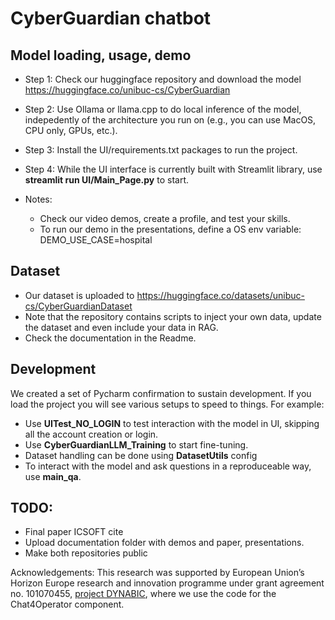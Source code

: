 # CyberGuardian chatbot

## Model loading, usage, demo
* Step 1: Check our huggingface repository and download the model
  https://huggingface.co/unibuc-cs/CyberGuardian


* Step 2: Use Ollama or llama.cpp to do local inference of the model, indepedently of the architecture you run on (e.g., you can use MacOS, CPU only, GPUs, etc.).

* Step 3: Install the UI/requirements.txt packages to run the project.

* Step 4: While the UI interface is currently built with Streamlit library, use **streamlit run UI/Main_Page.py** to start.

* Notes:
   - Check our video demos, create a profile, and test your skills.
   - To run our demo in the presentations, define a OS env variable: DEMO_USE_CASE=hospital
 
## Dataset
   - Our dataset is uploaded to https://huggingface.co/datasets/unibuc-cs/CyberGuardianDataset
   - Note that the repository contains scripts to inject your own data, update the dataset and even include your data in RAG.
   - Check the documentation in the Readme.

## Development 
We created a set of Pycharm confirmation to sustain development. If you load the project you will see various setups to speed to things.
For example:
  - Use **UITest_NO_LOGIN** to test interaction with the model in UI, skipping all the account creation or login.
  - Use **CyberGuardianLLM_Training** to start fine-tuning.
  - Dataset handling can be done using **DatasetUtils** config
  - To interact with the model and ask questions in a reproduceable way, use **main_qa**.

## TODO: 
 - Final paper ICSOFT cite 
 - Upload documentation folder with demos and paper, presentations.
 - Make both repositories public

Acknowledgements: This research was supported by European Union’s Horizon Europe research and innovation programme under grant agreement no. 101070455, [project DYNABIC](https://dynabic.eu), where we use the code for the Chat4Operator component.

